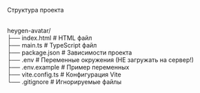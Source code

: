 Структура проекта<br><br>

heygen-avatar/<br>
├── index.html          # HTML файл<br>
├── main.ts            # TypeScript файл<br>
├── package.json       # Зависимости проекта<br>
├── .env              # Переменные окружения (НЕ загружать на сервер!)<br>
├── .env.example      # Пример переменных<br>
├── vite.config.ts    # Конфигурация Vite<br>
└── .gitignore        # Игнорируемые файлы<br>
